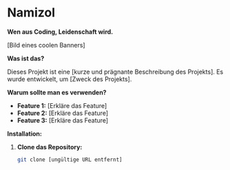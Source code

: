 # Namizol 

**Wen aus Coding, Leidenschaft wird.**

[Bild eines coolen Banners]

**Was ist das?**

Dieses Projekt ist eine [kurze und prägnante Beschreibung des Projekts]. Es wurde entwickelt, um [Zweck des Projekts].

**Warum sollte man es verwenden?**

* **Feature 1:** [Erkläre das Feature]
* **Feature 2:** [Erkläre das Feature]
* **Feature 3:** [Erkläre das Feature]

**Installation:**

1. **Clone das Repository:**
   ```bash
   git clone [ungültige URL entfernt]
